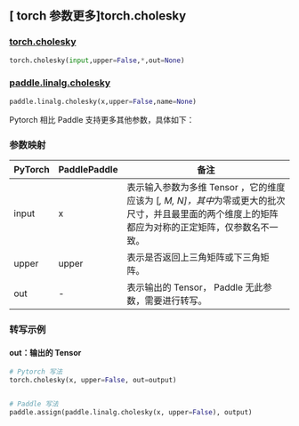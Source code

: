## [ torch 参数更多]torch.cholesky

### [torch.cholesky](https://pytorch.org/docs/stable/generated/torch.cholesky.html?highlight=cholesky#torch.cholesky)

```python
torch.cholesky(input,upper=False,*,out=None)
```

### [paddle.linalg.cholesky](https://www.paddlepaddle.org.cn/documentation/docs/zh/api/paddle/linalg/cholesky_cn.html)

```python
paddle.linalg.cholesky(x,upper=False,name=None)
```

Pytorch 相比 Paddle 支持更多其他参数，具体如下：

### 参数映射
| PyTorch | PaddlePaddle | 备注 |
| ------- | ------- | ------- |
| input | x | 表示输入参数为多维 Tensor ，它的维度应该为 [*, M, N]，其中*为零或更大的批次尺寸，并且最里面的两个维度上的矩阵都应为对称的正定矩阵，仅参数名不一致。 |
| upper | upper | 表示是否返回上三角矩阵或下三角矩阵。 |
| out | - | 表示输出的 Tensor， Paddle 无此参数，需要进行转写。 |

### 转写示例

#### out：输出的 Tensor

```python
# Pytorch 写法
torch.cholesky(x, upper=False, out=output)


# Paddle 写法
paddle.assign(paddle.linalg.cholesky(x, upper=False), output)
```
